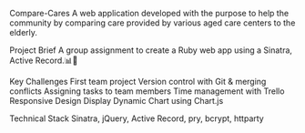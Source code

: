 Compare-Cares
A web application developed with the purpose to help the community by comparing care provided by various aged care centers to the elderly.

Project Brief
A group assignment to create a Ruby web app using a Sinatra, Active Record.📊👵

Key Challenges
First team project
Version control with Git & merging conflicts
Assigning tasks to team members
Time management with Trello
Responsive Design
Display Dynamic Chart using Chart.js

Technical Stack
Sinatra, jQuery, Active Record, pry, bcrypt, httparty 

